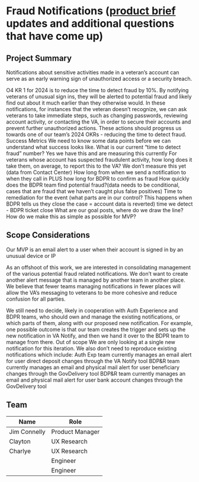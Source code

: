 # Fraud Notifications ([product brief](https://github.com/department-of-veterans-affairs/va.gov-team/blob/master/products/identity/Products/Product%20Briefs/Login%20Notifications.md) updates and additional questions that have come up)

## Project Summary
Notifications about sensitive activities made in a veteran’s account can serve as an early warning sign of unauthorized access or a security breach.

O4 KR 1 for 2024 is to reduce the time to detect fraud by 10%. By notifying veterans of unusual sign ins, they will be alerted to potential fraud and likely find out about it much earlier than they otherwise would. In these notifications, for instances that the veteran doesn’t recognize, we can ask veterans to take immediate steps, such as changing passwords, reviewing account activity, or contacting the VA, in order to secure their accounts and prevent further unauthorized actions. These actions should progress us towards one of our team’s 2024 OKRs - reducing the time to detect fraud.
Success Metrics
We need to know some data points before we can understand what success looks like.
What is our current “time to detect fraud” number? Yes we have this and are measuring this currently
For veterans whose account has suspected fraudulent activity, how long does it take them, on average, to report this to the VA? We don’t measure this yet (data from Contact Center)
How long from when we send a notification to when they call in PLUS how long for BDPR to confirm as fraud
How quickly does the BDPR team find potential fraud?(data needs to be conditional, cases that are fraud that we haven’t caught plus false positives)
Time to remediation for the event (what parts are in our control? This happens when BDPR tells us they close the case = account data is reverted) time we detect - BDPR ticket close
What are our goal posts, where do we draw the line? How do we make this as simple as possible for MVP?

## Scope Considerations
Our MVP is an email alert to a user when their account is signed in by an unusual device or IP

As an offshoot of this work, we are interested in consolidating management of the various potential fraud related notifications. We don’t want to create another alert message that is managed by another team in another place. We believe that fewer teams managing notifications in fewer places will allow the VA’s messaging to veterans to be more cohesive and reduce confusion for all parties.

We still need to decide, likely in cooperation with Auth Experience and BDPR teams, who should own and manage the existing notifications, or which parts of them, along with our proposed new notification. For example, one possible outcome is that our team creates the trigger and sets up the new notification in VA Notify, and then we hand it over to the BDPR team to manage from there.
Out of scope
We are only looking at a single new notification for this iteration. We also don’t need to reproduce existing notifications which include:
Auth Exp team currently manages an email alert for user direct deposit changes through the VA Notify tool
BDP&R team currently manages an email and physical mail alert for user beneficiary changes through the GovDelivery tool
BDP&R team currently manages an email and physical mail alert for user bank account changes through the GovDelivery tool

## Team
| Name | Role |
| - | - |
| Jim Connelly | Product Manager |
| Clayton | UX Research |
| Charlye | UX Research |
|   | Engineer |
|   | Engineer |

